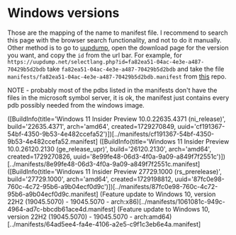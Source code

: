 # Windows versions
Those are the mapping of the name to manifest file.
I recommend to search this page with the browser search functionality, and not to do it manually. Other method is to go to [uupdump](https://uupdump.net/), open the download page for the version you want, and copy the `id` from the url bar. For example, for `https://uupdump.net/selectlang.php?id=fa82ea51-04ac-4e3e-a487-70429b5d2bdb` take `fa82ea51-04ac-4e3e-a487-70429b5d2bdb` and take the file `manifests/fa82ea51-04ac-4e3e-a487-70429b5d2bdb.manifest` from [this](https://github.com/ErezAmihud/WindowsSymbolsByVersion) repo.

NOTE - probably most of the pdbs listed in the manifests don't have the files in the microsoft symbol server, it is ok, the manifest just contains every pdb possibly needed from the windows image.



([BuildInfo(title='Windows 11 Insider Preview 10.0.22635.4371 (ni_release)', build='22635.4371', arch='amd64', created=1729270849, uuid='cf191367-54bf-4350-9b53-4e482ccefa52')])[../manifests/cf191367-54bf-4350-9b53-4e482ccefa52.manifest]
([BuildInfo(title='Windows 11 Insider Preview 10.0.26120.2130 (ge_release_upr)', build='26120.2130', arch='amd64', created=1729270826, uuid='8e99fe48-06d3-4f0a-9a09-a849f7f2551c')])[../manifests/8e99fe48-06d3-4f0a-9a09-a849f7f2551c.manifest]
([BuildInfo(title='Windows 11 Insider Preview 27729.1000 (rs_prerelease)', build='27729.1000', arch='amd64', created=1729198812, uuid='87fc0e98-760c-4c72-95b6-a9b04ecf0d9c')])[../manifests/87fc0e98-760c-4c72-95b6-a9b04ecf0d9c.manifest]
(Feature update to Windows 10, version 22H2 (19045.5070) - 19045.5070 - arch:x86)[../manifests/1061081c-949c-4964-ad7c-bbcdb61ace4d.manifest]
(Feature update to Windows 10, version 22H2 (19045.5070) - 19045.5070 - arch:amd64)[../manifests/64ad5ee4-fa4e-4106-a2e5-c9f1c3eb6e4a.manifest]
